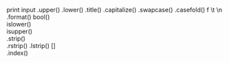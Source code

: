 print
input
.upper()
.lower()
.title()
.capitalize()
.swapcase()
.casefold()
f
\t
\n
.format()
bool()   
islower()    
isupper()   
.strip()               
.rstrip()
.lstrip()
[]  
.index()